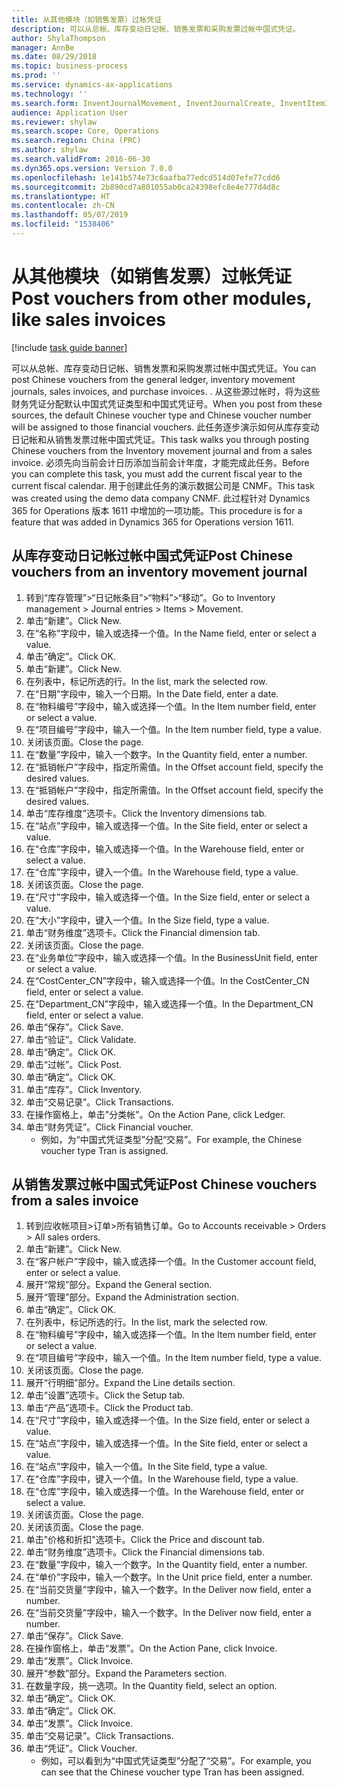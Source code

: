 ```yaml
---
title: 从其他模块（如销售发票）过帐凭证
description: 可以从总帐、库存变动日记帐、销售发票和采购发票过帐中国式凭证。
author: ShylaThompson
manager: AnnBe
ms.date: 08/29/2018
ms.topic: business-process
ms.prod: ''
ms.service: dynamics-ax-applications
ms.technology: ''
ms.search.form: InventJournalMovement, InventJournalCreate, InventItemIdLookupSimple, InventLocationIdLookup, InventProductDimensionLookup, DimensionLookup, InventTrans, SalesTableListPage, SalesCreateOrder, SalesTable, SalesEditLines,  CustInvoiceJournal, CustTrans
audience: Application User
ms.reviewer: shylaw
ms.search.scope: Core, Operations
ms.search.region: China (PRC)
ms.author: shylaw
ms.search.validFrom: 2016-06-30
ms.dyn365.ops.version: Version 7.0.0
ms.openlocfilehash: 1e141b574e73c6aafba77edcd514d07efe77cdd6
ms.sourcegitcommit: 2b890cd7a801055ab0ca24398efc8e4e777d4d8c
ms.translationtype: HT
ms.contentlocale: zh-CN
ms.lasthandoff: 05/07/2019
ms.locfileid: "1538406"
---
```

# <a name="post-vouchers-from-other-modules-like-sales-invoices"></a><span data-ttu-id="c13ae-103">从其他模块（如销售发票）过帐凭证</span><span class="sxs-lookup"><span data-stu-id="c13ae-103">Post vouchers from other modules, like sales invoices</span></span>

[!include [task guide banner](../../includes/task-guide-banner.md)]

<span data-ttu-id="c13ae-104">可以从总帐、库存变动日记帐、销售发票和采购发票过帐中国式凭证。</span><span class="sxs-lookup"><span data-stu-id="c13ae-104">You can post Chinese vouchers from the general ledger, inventory movement journals, sales invoices, and purchase invoices.</span></span> <span data-ttu-id="c13ae-105">. 从这些源过帐时，将为这些财务凭证分配默认中国式凭证类型和中国式凭证号。</span><span class="sxs-lookup"><span data-stu-id="c13ae-105">When you post from these sources, the default Chinese voucher type and Chinese voucher number will be assigned to those financial vouchers.</span></span>
<span data-ttu-id="c13ae-106">此任务逐步演示如何从库存变动日记帐和从销售发票过帐中国式凭证。</span><span class="sxs-lookup"><span data-stu-id="c13ae-106">This task walks you through posting Chinese vouchers from the Inventory movement journal and from a sales invoice.</span></span>
<span data-ttu-id="c13ae-107">必须先向当前会计日历添加当前会计年度，才能完成此任务。</span><span class="sxs-lookup"><span data-stu-id="c13ae-107">Before you can complete this task, you must add the current fiscal year to the current fiscal calendar.</span></span> <span data-ttu-id="c13ae-108">用于创建此任务的演示数据公司是 CNMF。</span><span class="sxs-lookup"><span data-stu-id="c13ae-108">This task was created using the demo data company CNMF.</span></span> <span data-ttu-id="c13ae-109">此过程针对 Dynamics 365 for Operations 版本 1611 中增加的一项功能。</span><span class="sxs-lookup"><span data-stu-id="c13ae-109">This procedure is for a feature that was added in Dynamics 365 for Operations version 1611.</span></span>


## <a name="post-chinese-vouchers-from-an-inventory-movement-journal"></a><span data-ttu-id="c13ae-110">从库存变动日记帐过帐中国式凭证</span><span class="sxs-lookup"><span data-stu-id="c13ae-110">Post Chinese vouchers from an inventory movement journal</span></span>
1. <span data-ttu-id="c13ae-111">转到“库存管理”>“日记帐条目”>“物料”>“移动”。</span><span class="sxs-lookup"><span data-stu-id="c13ae-111">Go to Inventory management > Journal entries > Items > Movement.</span></span>
2. <span data-ttu-id="c13ae-112">单击“新建”。</span><span class="sxs-lookup"><span data-stu-id="c13ae-112">Click New.</span></span>
3. <span data-ttu-id="c13ae-113">在“名称”字段中，输入或选择一个值。</span><span class="sxs-lookup"><span data-stu-id="c13ae-113">In the Name field, enter or select a value.</span></span>
4. <span data-ttu-id="c13ae-114">单击“确定”。</span><span class="sxs-lookup"><span data-stu-id="c13ae-114">Click OK.</span></span>
5. <span data-ttu-id="c13ae-115">单击“新建”。</span><span class="sxs-lookup"><span data-stu-id="c13ae-115">Click New.</span></span>
6. <span data-ttu-id="c13ae-116">在列表中，标记所选的行。</span><span class="sxs-lookup"><span data-stu-id="c13ae-116">In the list, mark the selected row.</span></span>
7. <span data-ttu-id="c13ae-117">在“日期”字段中，输入一个日期。</span><span class="sxs-lookup"><span data-stu-id="c13ae-117">In the Date field, enter a date.</span></span>
8. <span data-ttu-id="c13ae-118">在“物料编号”字段中，输入或选择一个值。</span><span class="sxs-lookup"><span data-stu-id="c13ae-118">In the Item number field, enter or select a value.</span></span>
9. <span data-ttu-id="c13ae-119">在“项目编号”字段中，输入一个值。</span><span class="sxs-lookup"><span data-stu-id="c13ae-119">In the Item number field, type a value.</span></span>
10. <span data-ttu-id="c13ae-120">关闭该页面。</span><span class="sxs-lookup"><span data-stu-id="c13ae-120">Close the page.</span></span>
11. <span data-ttu-id="c13ae-121">在“数量”字段中，输入一个数字。</span><span class="sxs-lookup"><span data-stu-id="c13ae-121">In the Quantity field, enter a number.</span></span>
12. <span data-ttu-id="c13ae-122">在“抵销帐户”字段中，指定所需值。</span><span class="sxs-lookup"><span data-stu-id="c13ae-122">In the Offset account field, specify the desired values.</span></span>
13. <span data-ttu-id="c13ae-123">在“抵销帐户”字段中，指定所需值。</span><span class="sxs-lookup"><span data-stu-id="c13ae-123">In the Offset account field, specify the desired values.</span></span>
14. <span data-ttu-id="c13ae-124">单击“库存维度”选项卡。</span><span class="sxs-lookup"><span data-stu-id="c13ae-124">Click the Inventory dimensions tab.</span></span>
15. <span data-ttu-id="c13ae-125">在“站点”字段中，输入或选择一个值。</span><span class="sxs-lookup"><span data-stu-id="c13ae-125">In the Site field, enter or select a value.</span></span>
16. <span data-ttu-id="c13ae-126">在“仓库”字段中，输入或选择一个值。</span><span class="sxs-lookup"><span data-stu-id="c13ae-126">In the Warehouse field, enter or select a value.</span></span>
17. <span data-ttu-id="c13ae-127">在“仓库”字段中，键入一个值。</span><span class="sxs-lookup"><span data-stu-id="c13ae-127">In the Warehouse field, type a value.</span></span>
18. <span data-ttu-id="c13ae-128">关闭该页面。</span><span class="sxs-lookup"><span data-stu-id="c13ae-128">Close the page.</span></span>
19. <span data-ttu-id="c13ae-129">在“尺寸”字段中，输入或选择一个值。</span><span class="sxs-lookup"><span data-stu-id="c13ae-129">In the Size field, enter or select a value.</span></span>
20. <span data-ttu-id="c13ae-130">在“大小”字段中，键入一个值。</span><span class="sxs-lookup"><span data-stu-id="c13ae-130">In the Size field, type a value.</span></span>
21. <span data-ttu-id="c13ae-131">单击“财务维度”选项卡。</span><span class="sxs-lookup"><span data-stu-id="c13ae-131">Click the Financial dimension tab.</span></span>
22. <span data-ttu-id="c13ae-132">关闭该页面。</span><span class="sxs-lookup"><span data-stu-id="c13ae-132">Close the page.</span></span>
23. <span data-ttu-id="c13ae-133">在“业务单位”字段中，输入或选择一个值。</span><span class="sxs-lookup"><span data-stu-id="c13ae-133">In the BusinessUnit field, enter or select a value.</span></span>
24. <span data-ttu-id="c13ae-134">在“CostCenter_CN”字段中，输入或选择一个值。</span><span class="sxs-lookup"><span data-stu-id="c13ae-134">In the CostCenter_CN field, enter or select a value.</span></span>
25. <span data-ttu-id="c13ae-135">在“Department_CN”字段中，输入或选择一个值。</span><span class="sxs-lookup"><span data-stu-id="c13ae-135">In the Department_CN field, enter or select a value.</span></span>
26. <span data-ttu-id="c13ae-136">单击“保存”。</span><span class="sxs-lookup"><span data-stu-id="c13ae-136">Click Save.</span></span>
27. <span data-ttu-id="c13ae-137">单击“验证”。</span><span class="sxs-lookup"><span data-stu-id="c13ae-137">Click Validate.</span></span>
28. <span data-ttu-id="c13ae-138">单击“确定”。</span><span class="sxs-lookup"><span data-stu-id="c13ae-138">Click OK.</span></span>
29. <span data-ttu-id="c13ae-139">单击“过帐”。</span><span class="sxs-lookup"><span data-stu-id="c13ae-139">Click Post.</span></span>
30. <span data-ttu-id="c13ae-140">单击“确定”。</span><span class="sxs-lookup"><span data-stu-id="c13ae-140">Click OK.</span></span>
31. <span data-ttu-id="c13ae-141">单击“库存”。</span><span class="sxs-lookup"><span data-stu-id="c13ae-141">Click Inventory.</span></span>
32. <span data-ttu-id="c13ae-142">单击“交易记录”。</span><span class="sxs-lookup"><span data-stu-id="c13ae-142">Click Transactions.</span></span>
33. <span data-ttu-id="c13ae-143">在操作窗格上，单击"分类帐"。</span><span class="sxs-lookup"><span data-stu-id="c13ae-143">On the Action Pane, click Ledger.</span></span>
34. <span data-ttu-id="c13ae-144">单击“财务凭证”。</span><span class="sxs-lookup"><span data-stu-id="c13ae-144">Click Financial voucher.</span></span>
    * <span data-ttu-id="c13ae-145">例如，为“中国式凭证类型”分配“交易”。</span><span class="sxs-lookup"><span data-stu-id="c13ae-145">For example, the Chinese voucher type Tran is assigned.</span></span>  

## <a name="post-chinese-vouchers-from-a-sales-invoice"></a><span data-ttu-id="c13ae-146">从销售发票过帐中国式凭证</span><span class="sxs-lookup"><span data-stu-id="c13ae-146">Post Chinese vouchers from a sales invoice</span></span>
1. <span data-ttu-id="c13ae-147">转到应收帐项目>订单>所有销售订单。</span><span class="sxs-lookup"><span data-stu-id="c13ae-147">Go to Accounts receivable > Orders > All sales orders.</span></span>
2. <span data-ttu-id="c13ae-148">单击“新建”。</span><span class="sxs-lookup"><span data-stu-id="c13ae-148">Click New.</span></span>
3. <span data-ttu-id="c13ae-149">在“客户帐户”字段中，输入或选择一个值。</span><span class="sxs-lookup"><span data-stu-id="c13ae-149">In the Customer account field, enter or select a value.</span></span>
4. <span data-ttu-id="c13ae-150">展开“常规”部分。</span><span class="sxs-lookup"><span data-stu-id="c13ae-150">Expand the General section.</span></span>
5. <span data-ttu-id="c13ae-151">展开“管理”部分。</span><span class="sxs-lookup"><span data-stu-id="c13ae-151">Expand the Administration section.</span></span>
6. <span data-ttu-id="c13ae-152">单击“确定”。</span><span class="sxs-lookup"><span data-stu-id="c13ae-152">Click OK.</span></span>
7. <span data-ttu-id="c13ae-153">在列表中，标记所选的行。</span><span class="sxs-lookup"><span data-stu-id="c13ae-153">In the list, mark the selected row.</span></span>
8. <span data-ttu-id="c13ae-154">在“物料编号”字段中，输入或选择一个值。</span><span class="sxs-lookup"><span data-stu-id="c13ae-154">In the Item number field, enter or select a value.</span></span>
9. <span data-ttu-id="c13ae-155">在“项目编号”字段中，输入一个值。</span><span class="sxs-lookup"><span data-stu-id="c13ae-155">In the Item number field, type a value.</span></span>
10. <span data-ttu-id="c13ae-156">关闭该页面。</span><span class="sxs-lookup"><span data-stu-id="c13ae-156">Close the page.</span></span>
11. <span data-ttu-id="c13ae-157">展开“行明细”部分。</span><span class="sxs-lookup"><span data-stu-id="c13ae-157">Expand the Line details section.</span></span>
12. <span data-ttu-id="c13ae-158">单击“设置”选项卡。</span><span class="sxs-lookup"><span data-stu-id="c13ae-158">Click the Setup tab.</span></span>
13. <span data-ttu-id="c13ae-159">单击“产品”选项卡。</span><span class="sxs-lookup"><span data-stu-id="c13ae-159">Click the Product tab.</span></span>
14. <span data-ttu-id="c13ae-160">在“尺寸”字段中，输入或选择一个值。</span><span class="sxs-lookup"><span data-stu-id="c13ae-160">In the Size field, enter or select a value.</span></span>
15. <span data-ttu-id="c13ae-161">在“站点”字段中，输入或选择一个值。</span><span class="sxs-lookup"><span data-stu-id="c13ae-161">In the Site field, enter or select a value.</span></span>
16. <span data-ttu-id="c13ae-162">在“站点”字段中，输入一个值。</span><span class="sxs-lookup"><span data-stu-id="c13ae-162">In the Site field, type a value.</span></span>
17. <span data-ttu-id="c13ae-163">在“仓库”字段中，键入一个值。</span><span class="sxs-lookup"><span data-stu-id="c13ae-163">In the Warehouse field, type a value.</span></span>
18. <span data-ttu-id="c13ae-164">在“仓库”字段中，输入或选择一个值。</span><span class="sxs-lookup"><span data-stu-id="c13ae-164">In the Warehouse field, enter or select a value.</span></span>
19. <span data-ttu-id="c13ae-165">关闭该页面。</span><span class="sxs-lookup"><span data-stu-id="c13ae-165">Close the page.</span></span>
20. <span data-ttu-id="c13ae-166">关闭该页面。</span><span class="sxs-lookup"><span data-stu-id="c13ae-166">Close the page.</span></span>
21. <span data-ttu-id="c13ae-167">单击"价格和折扣"选项卡。</span><span class="sxs-lookup"><span data-stu-id="c13ae-167">Click the Price and discount tab.</span></span>
22. <span data-ttu-id="c13ae-168">单击“财务维度”选项卡。</span><span class="sxs-lookup"><span data-stu-id="c13ae-168">Click the Financial dimensions tab.</span></span>
23. <span data-ttu-id="c13ae-169">在“数量”字段中，输入一个数字。</span><span class="sxs-lookup"><span data-stu-id="c13ae-169">In the Quantity field, enter a number.</span></span>
24. <span data-ttu-id="c13ae-170">在“单价”字段中，输入一个数字。</span><span class="sxs-lookup"><span data-stu-id="c13ae-170">In the Unit price field, enter a number.</span></span>
25. <span data-ttu-id="c13ae-171">在“当前交货量”字段中，输入一个数字。</span><span class="sxs-lookup"><span data-stu-id="c13ae-171">In the Deliver now field, enter a number.</span></span>
26. <span data-ttu-id="c13ae-172">在“当前交货量”字段中，输入一个数字。</span><span class="sxs-lookup"><span data-stu-id="c13ae-172">In the Deliver now field, enter a number.</span></span>
27. <span data-ttu-id="c13ae-173">单击“保存”。</span><span class="sxs-lookup"><span data-stu-id="c13ae-173">Click Save.</span></span>
28. <span data-ttu-id="c13ae-174">在操作窗格上，单击“发票”。</span><span class="sxs-lookup"><span data-stu-id="c13ae-174">On the Action Pane, click Invoice.</span></span>
29. <span data-ttu-id="c13ae-175">单击“发票”。</span><span class="sxs-lookup"><span data-stu-id="c13ae-175">Click Invoice.</span></span>
30. <span data-ttu-id="c13ae-176">展开“参数”部分。</span><span class="sxs-lookup"><span data-stu-id="c13ae-176">Expand the Parameters section.</span></span>
31. <span data-ttu-id="c13ae-177">在数量字段，挑一选项。</span><span class="sxs-lookup"><span data-stu-id="c13ae-177">In the Quantity field, select an option.</span></span>
32. <span data-ttu-id="c13ae-178">单击“确定”。</span><span class="sxs-lookup"><span data-stu-id="c13ae-178">Click OK.</span></span>
33. <span data-ttu-id="c13ae-179">单击“确定”。</span><span class="sxs-lookup"><span data-stu-id="c13ae-179">Click OK.</span></span>
34. <span data-ttu-id="c13ae-180">单击“发票”。</span><span class="sxs-lookup"><span data-stu-id="c13ae-180">Click Invoice.</span></span>
35. <span data-ttu-id="c13ae-181">单击“交易记录”。</span><span class="sxs-lookup"><span data-stu-id="c13ae-181">Click Transactions.</span></span>
36. <span data-ttu-id="c13ae-182">单击“凭证”。</span><span class="sxs-lookup"><span data-stu-id="c13ae-182">Click Voucher.</span></span>
    * <span data-ttu-id="c13ae-183">例如，可以看到为“中国式凭证类型”分配了“交易”。</span><span class="sxs-lookup"><span data-stu-id="c13ae-183">For example, you can see that the Chinese voucher type Tran has been assigned.</span></span>  

